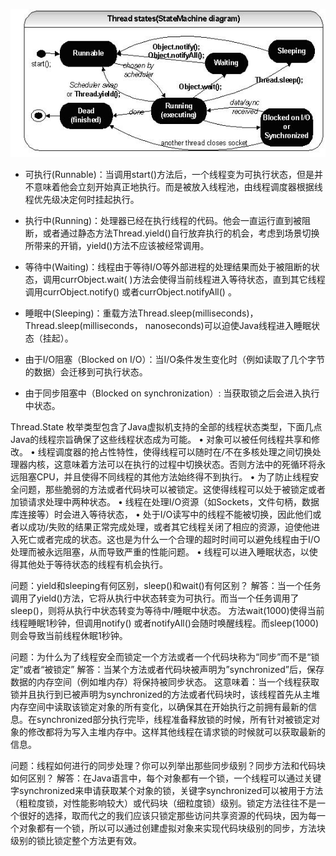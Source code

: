 

![线程状态](/images/Thread1.jpg)


- 可执行(Runnable)：当调用start()方法后，一个线程变为可执行状态，但是并不意味着他会立刻开始真正地执行。而是被放入线程池，由线程调度器根据线程优先级决定何时挂起执行。

- 执行中(Running)：处理器已经在执行线程的代码。他会一直运行直到被阻断，或者通过静态方法Thread.yield()自行放弃执行的机会，考虑到场景切换所带来的开销，yield()方法不应该被经常调用。

- 等待中(Waiting)：线程由于等待I/O等外部进程的处理结果而处于被阻断的状态，调用currObject.wait( )方法会使得当前线程进入等待状态，直到其它线程调用currObject.notify() 或者currObject.notifyAll() 。

- 睡眠中(Sleeping)：重载方法Thread.sleep(milliseconds)，Thread.sleep(milliseconds， nanoseconds)可以迫使Java线程进入睡眠状态（挂起）。

- 由于I/O阻塞（Blocked on I/O）：当I/O条件发生变化时（例如读取了几个字节的数据）会迁移到可执行状态。

- 由于同步阻塞中（Blocked on synchronization）: 当获取锁之后会进入执行中状态。


Thread.State 枚举类型包含了Java虚拟机支持的全部的线程状态类型，下面几点Java的线程宗旨确保了这些线程状态成为可能。
• 对象可以被任何线程共享和修改。
• 线程调度器的抢占性特性，使得线程可以随时在/不在多核处理之间切换处理器内核，这意味着方法可以在执行的过程中切换状态。否则方法中的死循环将永远阻塞CPU，并且使得不同线程的其他方法始终得不到执行。
• 为了防止线程安全问题，那些脆弱的方法或者代码块可以被锁定。这使得线程可以处于被锁定或者加锁请求处理中两种状态。
• 线程在处理I/O资源（如Sockets，文件句柄，数据库连接等）时会进入等待状态，
• 处于I/O读写中的线程不能被切换，因此他们或者以成功/失败的结果正常完成处理，或者其它线程关闭了相应的资源，迫使他进入死亡或者完成的状态。这也是为什么一个合理的超时时间可以避免线程由于I/O处理而被永远阻塞，从而导致严重的性能问题。
• 线程可以进入睡眠状态，以使得其他处于等待状态的线程有机会执行。

问题：yield和sleeping有何区别，sleep()和wait()有何区别？
解答：当一个任务调用了yield()方法，它将从执行中状态转变为可执行。而当一个任务调用了sleep()，则将从执行中状态转变为等待中/睡眠中状态。
方法wait(1000)使得当前线程睡眠1秒钟，但调用notify() 或者notifyAll()会随时唤醒线程。而sleep(1000)则会导致当前线程休眠1秒钟。

问题：为什么为了线程安全而锁定一个方法或者一个代码块称为“同步”而不是“锁定”或者“被锁定”
解答：当某个方法或者代码块被声明为”synchronized”后，保存数据的内存空间（例如堆内存）将保持被同步状态。
这意味着：当一个线程获取锁并且执行到已被声明为synchronized的方法或者代码块时，该线程首先从主堆内存空间中读取该锁定对象的所有变化，以确保其在开始执行之前拥有最新的信息。在synchronized部分执行完毕，线程准备释放锁的时候，所有针对被锁定对象的修改都将为写入主堆内存中。这样其他线程在请求锁的时候就可以获取最新的信息。

问题：线程如何进行的同步处理？你可以列举出那些同步级别？同步方法和代码块如何区别？
解答：在Java语言中，每个对象都有一个锁，一个线程可以通过关键字synchronized来申请获取某个对象的锁，关键字synchronized可以被用于方法（粗粒度锁，对性能影响较大）或代码块（细粒度锁）级别。锁定方法往往不是一个很好的选择，取而代之的我们应该只锁定那些访问共享资源的代码块，因为每一个对象都有一个锁，所以可以通过创建虚拟对象来实现代码块级别的同步，方法块级别的锁比锁定整个方法更有效。